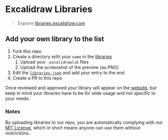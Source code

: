 # Excalidraw Libraries

> Explore [libraries.excalidraw.com](https://libraries.excalidraw.com)

## Add your own library to the list

1. Fork this repo
2. Create a directory with your `name` in the [libraries](libraries)
   1. Upload your `.excalidrawlib` files
   2. Upload the screenshot of the preview (as PNG)
3. Edit the [`libraries.json`](libraries.json) and add your entry to the end
4. Create a PR to this repo

Once reviewed and approved your library will appear on the [website](https://libraries.excalidraw.com), but keep in mind your libraries have to be for wide usage and not specific to your needs.

### Notes

By uploading libraries to our repo, you are automatically complying with our [MIT License](LICENSE), which in short means anyone can use them without restrictions.
